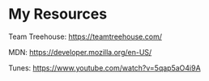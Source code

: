 # My Resources

Team Treehouse: https://teamtreehouse.com/

MDN: https://developer.mozilla.org/en-US/

Tunes: https://www.youtube.com/watch?v=5qap5aO4i9A

